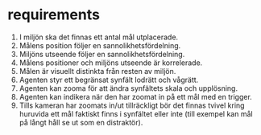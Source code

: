 # requirements

1. I miljön ska det finnas ett antal mål utplacerade.
2. Målens position följer en sannolikhetsfördelning.
3. Miljöns utseende följer en sannolikhetsfördelning.
3. Målens positioner och miljöns utseende är korrelerade.
4. Målen är visuellt distinkta från resten av miljön.
5. Agenten styr ett begränsat synfält lodrätt och vågrätt.
6. Agenten kan zooma för att ändra synfältets skala och upplösning.
7. Agenten kan indikera när den har zoomat in på ett mål med en trigger.
8. Tills kameran har zoomats in/ut tillräckligt bör det finnas tvivel kring huruvida ett mål faktiskt finns i synfältet eller inte (till exempel kan mål på långt håll se ut som en distraktör).
